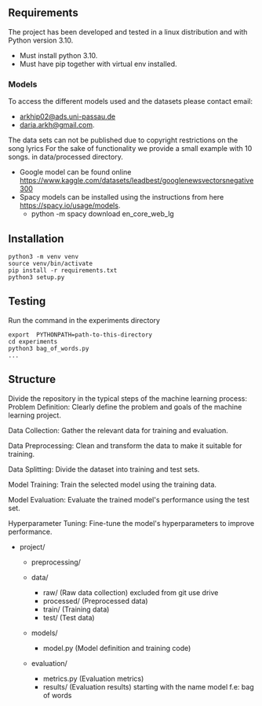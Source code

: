 
## Requirements
The project has been developed and tested in a linux distribution and with Python version 3.10.

* Must install python 3.10.
* Must have pip together with virtual env installed.

### Models

To access the different models used and the datasets please contact email:
* arkhip02@ads.uni-passau.de
* daria.arkh@gmail.com. 

The data sets can not be published due to copyright restrictions on the song lyrics
For the sake of functionality we provide a small example with 10 songs. in data/processed directory.

* Google model can be found online https://www.kaggle.com/datasets/leadbest/googlenewsvectorsnegative300
* Spacy models can be installed using the instructions from here https://spacy.io/usage/models.
  * python -m spacy download en_core_web_lg
## Installation
```
python3 -m venv venv
source venv/bin/activate
pip install -r requirements.txt
python3 setup.py
```
## Testing
Run the command in the experiments directory
```
export  PYTHONPATH=path-to-this-directory
cd experiments
python3 bag_of_words.py 
...

```

## Structure
Divide the repository in the typical steps of the machine learning process:
Problem Definition: Clearly define the problem and goals of the machine learning project.

Data Collection: Gather the relevant data for training and evaluation.

Data Preprocessing: Clean and transform the data to make it suitable for training.

Data Splitting: Divide the dataset into training and test sets.

Model Training: Train the selected model using the training data.

Model Evaluation: Evaluate the trained model's performance using the test set.

Hyperparameter Tuning: Fine-tune the model's hyperparameters to improve performance.

- project/
    - preprocessing/
    - data/
   
        - raw/                  (Raw data collection) excluded from git use drive
        - processed/            (Preprocessed data)
        - train/                (Training data)
        - test/                 (Test data)
    - models/
        - model.py              (Model definition and training code)
    - evaluation/
        - metrics.py            (Evaluation metrics)
        - results/              (Evaluation results) starting with the name model f.e: bag of words
